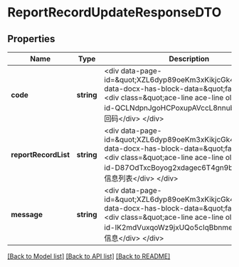 # ReportRecordUpdateResponseDTO

## Properties
Name | Type | Description | Notes
------------ | ------------- | ------------- | -------------
**code** | **string** | &lt;div data-page-id&#x3D;\&quot;XZL6dyp89oeKm3xKikjcGk4MnSf\&quot; data-docx-has-block-data&#x3D;\&quot;false\&quot;&gt; &lt;div class&#x3D;\&quot;ace-line ace-line old-record-id-QCLNdpnJgoHCPoxupAVccL8nnub\&quot;&gt;返回码&lt;/div&gt; &lt;/div&gt; | [optional] 
**reportRecordList** | **string** | &lt;div data-page-id&#x3D;\&quot;XZL6dyp89oeKm3xKikjcGk4MnSf\&quot; data-docx-has-block-data&#x3D;\&quot;false\&quot;&gt; &lt;div class&#x3D;\&quot;ace-line ace-line old-record-id-D87OdTxcBoyog2xdagec6T4gn9b\&quot;&gt;报备信息列表&lt;/div&gt; &lt;/div&gt; | [optional] 
**message** | **string** | &lt;div data-page-id&#x3D;\&quot;XZL6dyp89oeKm3xKikjcGk4MnSf\&quot; data-docx-has-block-data&#x3D;\&quot;false\&quot;&gt; &lt;div class&#x3D;\&quot;ace-line ace-line old-record-id-IK2mdVuxqoWz9jxUQo5cIqBbnme\&quot;&gt;返回信息&lt;/div&gt; &lt;/div&gt; | [optional] 

[[Back to Model list]](../README.md#documentation-for-models) [[Back to API list]](../README.md#documentation-for-api-endpoints) [[Back to README]](../README.md)


